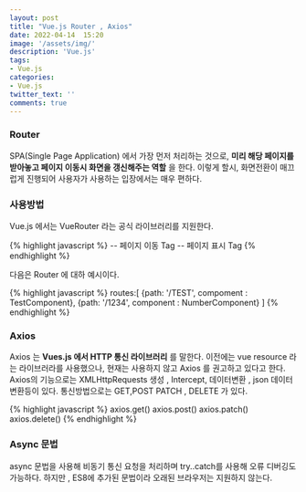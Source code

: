```yaml
---
layout: post
title: "Vue.js Router , Axios"
date: 2022-04-14  15:20
image: '/assets/img/'
description: 'Vue.js'
tags:
- Vue.js
categories:
- Vue.js
twitter_text: ''
comments: true
---
```



### Router ###
SPA(Single Page Application) 에서 가장 먼저 처리하는 것으로,  __미리 해당 페이지를 받아놓고 페이지 이동시 화면을 갱신해주는 역할__ 을 한다.
이렇게 할시, 화면전환이 매끄럽게 진행되어 사용자가 사용하는 입장에서는 매우 편하다.

### 사용방법 ###
Vue.js 에서는 VueRouter 라는 공식 라이브러리를 지원한다.

{% highlight javascript %}
<router-link to = "URL"> -- 페이지 이동 Tag
<router-view> -- 페이지 표시 Tag 
{% endhighlight %}

다음은 Router 에 대하 예시이다.

{% highlight javascript %}
routes:[
    {path: '/TEST', compoment : TestComponent},
    {path: '/1234', component : NumberComponent}
]
{% endhighlight %}

### Axios ###
Axios 는 __Vues.js 에서 HTTP 통신 라이브러리__ 를 말한다. 이전에는 vue resource 라는 라이브러라를 사용했으나,
현재는 사용하지 않고 Axios 를 권고하고 있다고 한다.
Axios의 기능으로는 XMLHttpRequests 생성 , Intercept, 데이터변환 , json 데이터 변환등이 있다.
통신방법으로는 GET,POST PATCH , DELETE  가 있다.

{% highlight javascript %}
axios.get() 
axios.post()
axios.patch()
axios.delete()
{% endhighlight %}

### Async 문법 ###
async 문법을 사용해 비동기 통신 요청을 처리하며 try..catch를 사용해 오류 디버깅도 가능하다.
하지만 , ES8에 추가된 문법이라 오래된 브라우저는 지원하지 않는다.